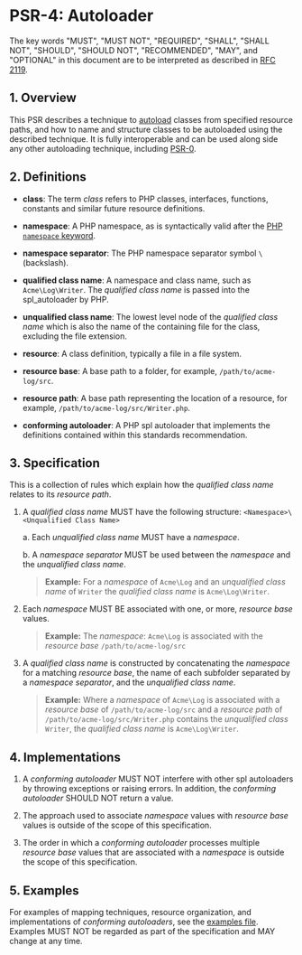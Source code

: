 # PSR-4: Autoloader

The key words "MUST", "MUST NOT", "REQUIRED", "SHALL", "SHALL NOT", "SHOULD", "SHOULD NOT", "RECOMMENDED", "MAY", and "OPTIONAL" in this document are to be interpreted as described in [RFC 2119](http://tools.ietf.org/html/rfc2119).


## 1. Overview

This PSR describes a technique to [autoload][] classes from specified resource paths, and how to name and structure classes to be autoloaded using the described technique. It is fully interoperable and can be used along side any other autoloading technique, including [PSR-0][]. 

[autoload]: http://php.net/autoload
[PSR-0]: https://github.com/php-fig/fig-standards/blob/master/accepted/PSR-0.md

## 2. Definitions

- **class**: The term _class_ refers to PHP classes, interfaces, functions, constants and similar future resource definitions.

- **namespace**: A PHP namespace, as is syntactically valid after the [PHP `namespace` keyword](http://www.php.net/manual/en/language.namespaces.definition.php). 

- **namespace separator**: The PHP namespace separator symbol `\` (backslash).

- **qualified class name**: A namespace and class name, such as `Acme\Log\Writer`. The _qualified class name_ is passed into the spl_autoloader by PHP.

- **unqualified class name**: The lowest level node of the _qualified class name_ which is also the name of the containing file for the class, excluding the file extension.

- **resource**: A class definition, typically a file in a file system.

- **resource base**: A base path to a folder, for example, `/path/to/acme-log/src`.  

- **resource path**: A base path representing the location of a resource, for example, `/path/to/acme-log/src/Writer.php`. 

- **conforming autoloader**: A PHP spl autoloader that implements the definitions contained within this standards recommendation.

## 3. Specification

This is a collection of rules which explain how the _qualified class name_ relates to its _resource path_.

1. A _qualified class name_ MUST have the following structure: `<Namespace>\<Unqualified Class Name>`

    a. Each _unqualified class name_ MUST have a _namespace_.

    b. A _namespace separator_ MUST be used between the _namespace_ and the _unqualified class name_.

    > **Example:** 
    > For a _namespace_ of `Acme\Log` and an _unqualified class name_ of `Writer` the _qualified class name_
    > is `Acme\Log\Writer`.

2. Each _namespace_ MUST BE associated with one, or more, _resource base_ values.
 
    > **Example:** 
    > The _namespace_: `Acme\Log` is associated with the _resource base_ `/path/to/acme-log/src`

3. A _qualified class name_ is constructed by concatenating the _namespace_ for a matching _resource base_,
   the name of each subfolder separated by a _namespace separator_, and the _unqualified class name_.

    > **Example:** 
    > Where a _namespace_ of `Acme\Log` is associated with a 
    > _resource base_ of `/path/to/acme-log/src` 
    > and a _resource path_ of `/path/to/acme-log/src/Writer.php` contains the _unqualified class_ `Writer`, 
    > the _qualified class name_ is `Acme\Log\Writer`.

## 4. Implementations

1. A _conforming autoloader_ MUST NOT interfere with other spl autoloaders by throwing exceptions 
   or raising errors. In addition, the _conforming autoloader_ SHOULD NOT return a value.

2. The approach used to associate _namespace_ values with _resource base_ values is outside of the 
   scope of this specification.

3. The order in which a _conforming autoloader_ processes multiple _resource base_ values 
   that are associated with a _namespace_ is outside the scope of this specification.
 
## 5. Examples

For examples of mapping techniques, resource organization, and implementations of _conforming autoloaders_, 
see the [examples file](psr-4-autoloader-examples.php). Examples MUST NOT be regarded as 
part of the specification and MAY change at any time.
